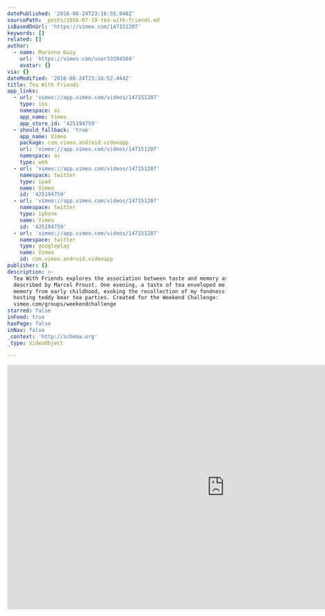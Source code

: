 ```yaml
---
datePublished: '2016-08-24T23:16:55.948Z'
sourcePath: _posts/2016-07-19-tea-with-friends.md
isBasedOnUrl: 'https://vimeo.com/147151207'
keywords: []
related: []
author:
  - name: Marinna Guzy
    url: 'https://vimeo.com/user33204504'
    avatar: {}
via: {}
dateModified: '2016-08-24T23:16:52.444Z'
title: Tea With Friends
app_links:
  - url: 'vimeo://app.vimeo.com/videos/147151207'
    type: ios
    namespace: ai
    app_name: Vimeo
    app_store_id: '425194759'
  - should_fallback: 'true'
    app_name: Vimeo
    package: com.vimeo.android.videoapp
    url: 'vimeo://app.vimeo.com/videos/147151207'
    namespace: ai
    type: web
  - url: 'vimeo://app.vimeo.com/videos/147151207'
    namespace: twitter
    type: ipad
    name: Vimeo
    id: '425194759'
  - url: 'vimeo://app.vimeo.com/videos/147151207'
    namespace: twitter
    type: iphone
    name: Vimeo
    id: '425194759'
  - url: 'vimeo://app.vimeo.com/videos/147151207'
    namespace: twitter
    type: googleplay
    name: Vimeo
    id: com.vimeo.android.videoapp
publisher: {}
description: >-
  Tea With Friends explores the association between taste and memory as famously
  described by Marcel Proust. One evening, a taste of tea enveloped me in a
  memory from early childhood, evoking the recollection of my fondness for
  hosting teddy bear tea parties. Created for the Weekend Challenge:
  vimeo.com/groups/weekendchallenge
starred: false
inFeed: true
hasPage: false
inNav: false
_context: 'http://schema.org'
_type: VideoObject

---
```

<iframe src="https://cdn.embedly.com/widgets/media.html?src=https%3A%2F%2Fplayer.vimeo.com%2Fvideo%2F147151207&amp;url=https%3A%2F%2Fvimeo.com%2F147151207&amp;image=https%3A%2F%2Fi.vimeocdn.com%2Fvideo%2F545744659_1280.jpg&amp;key=b7d04c9b404c499eba89ee7072e1c4f7&amp;type=text%2Fhtml&amp;schema=vimeo" width="1000" height="563" scrolling="no" frameborder="0" allowfullscreen="" style=""></iframe>